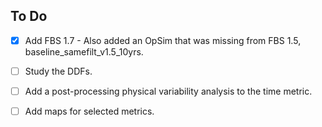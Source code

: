 To Do
-----

- [x] Add FBS 1.7
      - Also added an OpSim that was missing from FBS 1.5, baseline_samefilt_v1.5_10yrs.

- [ ] Study the DDFs.

- [ ] Add a post-processing physical variability analysis to the time metric.

- [ ] Add maps for selected metrics.
